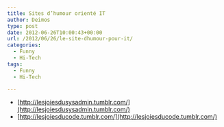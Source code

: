 ```yaml
---
title: Sites d’humour orienté IT
author: Deimos
type: post
date: 2012-06-26T10:00:43+00:00
url: /2012/06/26/le-site-dhumour-pour-it/
categories:
  - Funny
  - Hi-Tech
tags:
  - Funny
  - Hi-Tech

---
```


  * [http://lesjoiesdusysadmin.tumblr.com/](http://lesjoiesdusysadmin.tumblr.com/)
  * [http://lesjoiesducode.tumblr.com/](http://lesjoiesducode.tumblr.com/)
